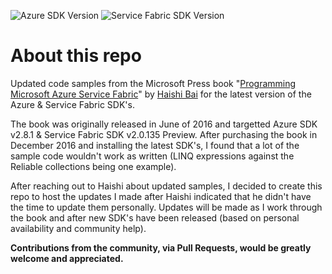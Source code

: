 ![Azure SDK Version](https://img.shields.io/badge/Azure_SDK-v2.9.6-blue.svg)
![Service Fabric SDK Version](https://img.shields.io/badge/Service_Fabric_SDK-v2.3.311-blue.svg)

# About this repo
Updated code samples from the Microsoft Press book "[Programming Microsoft Azure Service Fabric](https://www.microsoftpressstore.com/store/programming-microsoft-azure-service-fabric-9781509301881)"
by [Haishi Bai](https://github.com/HaishiBai) for the latest version of the Azure
&amp; Service Fabric SDK's.

The book was originally released in June of 2016 and targetted Azure SDK v2.8.1 &amp;
Service Fabric SDK v2.0.135 Preview. After purchasing the book in December 2016 and
installing the latest SDK's, I found that a lot of the sample code wouldn't work as
written (LINQ expressions against the Reliable collections being one example).

After reaching out to Haishi about updated samples, I decided to create this repo to
host the updates I made after Haishi indicated that he didn't have the time to update
them personally. Updates will be made as I work through the book and after new SDK's
have been released (based on personal availability and community help).

__Contributions from the community, via Pull Requests, would be greatly welcome and
appreciated.__

